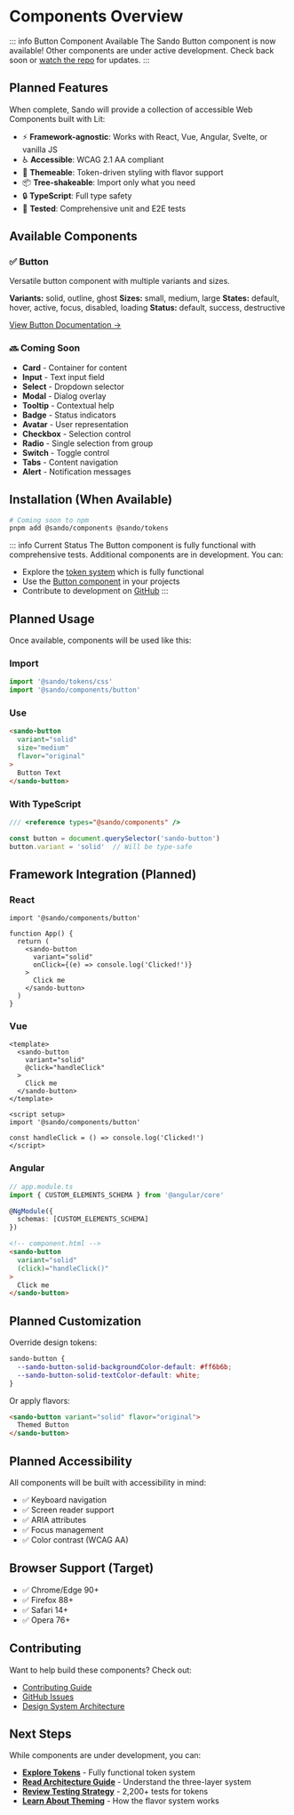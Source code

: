 # Components Overview

::: info Button Component Available
The Sando Button component is now available! Other components are under active development. Check back soon or [watch the repo](https://github.com/rodrigolagodev/SandoDesingSystem) for updates.
:::

## Planned Features

When complete, Sando will provide a collection of accessible Web Components built with Lit:

- ⚡ **Framework-agnostic**: Works with React, Vue, Angular, Svelte, or vanilla JS
- ♿ **Accessible**: WCAG 2.1 AA compliant
- 🎨 **Themeable**: Token-driven styling with flavor support
- 📦 **Tree-shakeable**: Import only what you need
- 🔒 **TypeScript**: Full type safety
- 🧪 **Tested**: Comprehensive unit and E2E tests

## Available Components

### ✅ Button

Versatile button component with multiple variants and sizes.

**Variants:** solid, outline, ghost
**Sizes:** small, medium, large
**States:** default, hover, active, focus, disabled, loading
**Status:** default, success, destructive

[View Button Documentation →](/components/button)

### 🔜 Coming Soon

- **Card** - Container for content
- **Input** - Text input field
- **Select** - Dropdown selector
- **Modal** - Dialog overlay
- **Tooltip** - Contextual help
- **Badge** - Status indicators
- **Avatar** - User representation
- **Checkbox** - Selection control
- **Radio** - Single selection from group
- **Switch** - Toggle control
- **Tabs** - Content navigation
- **Alert** - Notification messages

## Installation (When Available)

```bash
# Coming soon to npm
pnpm add @sando/components @sando/tokens
```

::: info Current Status
The Button component is fully functional with comprehensive tests. Additional components are in development. You can:
- Explore the [token system](/tokens/architecture) which is fully functional
- Use the [Button component](/components/button) in your projects
- Contribute to development on [GitHub](https://github.com/rodrigolagodev/SandoDesingSystem)
:::

## Planned Usage

Once available, components will be used like this:

### Import

```js
import '@sando/tokens/css'
import '@sando/components/button'
```

### Use

```html
<sando-button
  variant="solid"
  size="medium"
  flavor="original"
>
  Button Text
</sando-button>
```

### With TypeScript

```ts
/// <reference types="@sando/components" />

const button = document.querySelector('sando-button')
button.variant = 'solid'  // Will be type-safe
```

## Framework Integration (Planned)

### React

```tsx
import '@sando/components/button'

function App() {
  return (
    <sando-button
      variant="solid"
      onClick={(e) => console.log('Clicked!')}
    >
      Click me
    </sando-button>
  )
}
```

### Vue

```vue
<template>
  <sando-button
    variant="solid"
    @click="handleClick"
  >
    Click me
  </sando-button>
</template>

<script setup>
import '@sando/components/button'

const handleClick = () => console.log('Clicked!')
</script>
```

### Angular

```ts
// app.module.ts
import { CUSTOM_ELEMENTS_SCHEMA } from '@angular/core'

@NgModule({
  schemas: [CUSTOM_ELEMENTS_SCHEMA]
})
```

```html
<!-- component.html -->
<sando-button
  variant="solid"
  (click)="handleClick()"
>
  Click me
</sando-button>
```

## Planned Customization

Override design tokens:

```css
sando-button {
  --sando-button-solid-backgroundColor-default: #ff6b6b;
  --sando-button-solid-textColor-default: white;
}
```

Or apply flavors:

```html
<sando-button variant="solid" flavor="original">
  Themed Button
</sando-button>
```

## Planned Accessibility

All components will be built with accessibility in mind:

- ✅ Keyboard navigation
- ✅ Screen reader support
- ✅ ARIA attributes
- ✅ Focus management
- ✅ Color contrast (WCAG AA)

## Browser Support (Target)

- ✅ Chrome/Edge 90+
- ✅ Firefox 88+
- ✅ Safari 14+
- ✅ Opera 76+

## Contributing

Want to help build these components? Check out:
- [Contributing Guide](/guides/contributing)
- [GitHub Issues](https://github.com/yourusername/sando-design-system/issues)
- [Design System Architecture](/tokens/architecture)

## Next Steps

While components are under development, you can:

- **[Explore Tokens](/tokens/architecture)** - Fully functional token system
- **[Read Architecture Guide](/tokens/architecture)** - Understand the three-layer system
- **[Review Testing Strategy](/tokens/testing)** - 2,200+ tests for tokens
- **[Learn About Theming](/getting-started/theming)** - How the flavor system works
